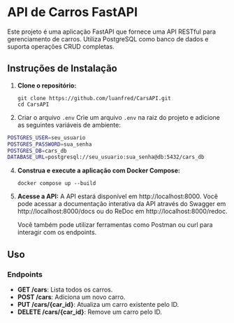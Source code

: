 # API de Carros FastAPI

Este projeto é uma aplicação FastAPI que fornece uma API RESTful para gerenciamento de carros. Utiliza PostgreSQL como banco de dados e suporta operações CRUD completas.


## Instruções de Instalação

1. **Clone o repositório:**
   ```
   git clone https://github.com/luanfred/CarsAPI.git
   cd CarsAPI
   ```

2. Criar o arquivo `.env`
Crie um arquivo `.env` na raiz do projeto e adicione as seguintes variáveis de ambiente:

```bash
POSTGRES_USER=seu_usuario
POSTGRES_PASSWORD=sua_senha
POSTGRES_DB=cars_db
DATABASE_URL=postgresql://seu_usuario:sua_senha@db:5432/cars_db
```

4. **Construa e execute a aplicação com Docker Compose:**
   ```
   docker compose up --build
   ```

5. **Acesse a API:**
   A API estará disponível em http://localhost:8000. Você pode acessar a documentação interativa da API através do Swagger em http://localhost:8000/docs ou do ReDoc em http://localhost:8000/redoc. 

   Você também pode utilizar ferramentas como Postman ou curl para interagir com os endpoints.

## Uso

### Endpoints

- **GET /cars**: Lista todos os carros.
- **POST /cars**: Adiciona um novo carro.
- **PUT /cars/{car_id}**: Atualiza um carro existente pelo ID.
- **DELETE /cars/{car_id}**: Remove um carro pelo ID.
